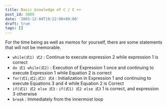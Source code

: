 ```yaml
---
title: Basic knowledge of C / C ++
post_id: 3089
date: '2003-12-04T19:22:00+09:00'
draft: true
tags: []
---
```


For the time being as well as memos for yourself, there are some statements that will not be memorable.

*   `while(式1) 式2` : Continue to execute expression 2 while expression 1 is correct
*   `do 式1 while(式2)` : Execution of Expression 1 once and continuing to execute Expression 1 while Equation 2 is correct
*   `for(式1;式2;式3) 式4` : Initialization in Expression 1 and continuing to execute Equations 3 and 4 while Equation 2 is Correct
*   `if(式1) 式2 else 式3` : `if(式1) 式2 else 式3` 1 is correct, and expression 3 otherwise
*   `break` : Immediately from the innermost loop
